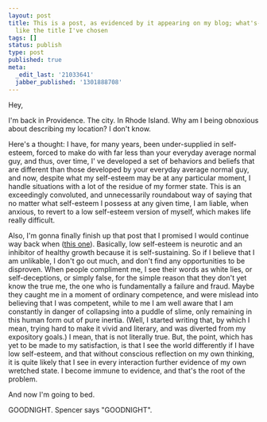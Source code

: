 ```yaml
---
layout: post
title: This is a post, as evidenced by it appearing on my blog; what's-his-face doesn't
  like the title I've chosen
tags: []
status: publish
type: post
published: true
meta:
  _edit_last: '21033641'
  jabber_published: '1301888708'
---
```

Hey, 

I'm back in Providence. The city. In Rhode Island. Why am I being obnoxious about describing my location? I don't know.

Here's a thought: I have, for many years, been under-supplied in self-esteem, forced to make do with far less than your everyday average normal guy, and thus, over time, I' ve developed a set of behaviors and beliefs that are different than those developed by your everyday average normal guy, and now, despite what my self-esteem may be at any particular moment, I handle situations with a lot of the residue of my former state. This is an exceedingly convoluted, and unnecessarily roundabout way of saying that no matter what self-esteem I possess at any given time, I am liable, when anxious, to revert to a low self-esteem version of myself, which makes life really difficult. 

Also, I'm gonna finally finish up that post that I promised I would continue way back when ([this one](http://starlingsoftheslipstream.wordpress.com)). Basically, low self-esteem is neurotic and an inhibitor of healthy growth because it is self-sustaining. So if I believe that I am unlikable, I don't go out much, and don't find any opportunities to be disproven. When people compliment me, I see their words as white lies, or self-deceptions, or simply false, for the simple reason that they don't yet know the true me, the one who is fundamentally a failure and fraud. Maybe they caught me in a moment of ordinary competence, and were mislead into believing that I was competent, while to me I am well aware that I am constantly in danger of collapsing into a puddle of slime, only remaining in this human form out of pure inertia. (Well, I started writing that, by which I mean, trying hard to make it vivid and literary, and was diverted from my expository goals.) I mean, that is not literally true. But, the point, which has yet to be made to my satisfaction, is that I see the world differently if I have low self-esteem, and that without conscious reflection on my own thinking, it is quite likely that I see in every interaction further evidence of my own wretched state. I become immune to evidence, and that's the root of the problem.

And now I'm going to bed. 

GOODNIGHT.
Spencer says "GOODNIGHT".
